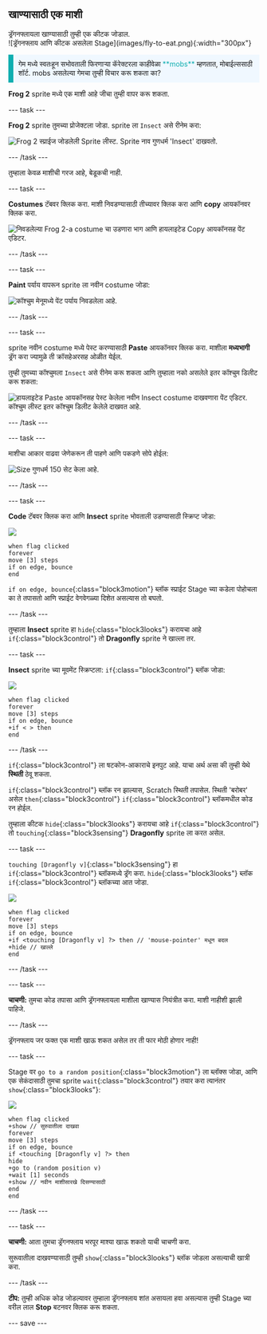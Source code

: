 ## खाण्यासाठी एक माशी

<div style="display: flex; flex-wrap: wrap">
<div style="flex-basis: 200px; flex-grow: 1; margin-right: 15px;">
ड्रॅगनफ्लायला खाण्यासाठी तुम्ही एक कीटक जोडाल. 
</div>
<div>
![ड्रॅगनफ्लाय आणि कीटक असलेला Stage](images/fly-to-eat.png){:width="300px"}
</div>
</div>

<p style="border-left: solid; border-width:10px; border-color: #0faeb0; background-color: aliceblue; padding: 10px;">
गेम मध्ये स्वतःहून सभोवताली फिरणाऱ्या कॅरेक्टरला काहीवेळा <span style="color: #0faeb0">**mobs**</span> म्हणतात, मोबाईल्ससाठी शॉर्ट. mobs असलेल्या गेमचा तुम्ही विचार करू शकता का?</p>

**Frog 2** sprite मध्ये एक माशी आहे जीचा तुम्ही वापर करू शकता.

--- task ---

**Frog 2** sprite तुमच्या प्रोजेक्टला जोडा. sprite ला `Insect` असे रीनेम करा:

![Frog 2 स्प्राईज जोडलेली Sprite लीस्ट. Sprite नाव गुणधर्म 'Insect' दाखवतो.](images/fly-sprite.png)


--- /task ---

तुम्हाला केवळ माशीची गरज आहे, बेडूकची नाही.

--- task ---

**Costumes** टॅबवर क्लिक करा. माशी निवडण्यासाठी तीच्यावर क्लिक करा आणि **copy** आयकॉनवर क्लिक करा.

![निवडलेल्या Frog 2-a costume चा उडणारा भाग आणि हायलाइटेड Copy आयकॉनसह पेंट एडिटर.](images/copy-fly.png)

--- /task ---

--- task ---

**Paint** पर्याय वापरून sprite ला नवीन costume जोडा:

![कॉश्चुम मेनूमध्ये पेंट पर्याय निवडलेला आहे.](images/paint-sprite.png)

--- /task ---

--- task ---

sprite नवीन costume मध्ये पेस्ट करण्यासाठी **Paste** आयकॉनवर क्लिक करा. माशीला **मध्यभागी** ड्रॅग करा ज्यामुळे ती क्रॉसहेअरसह ओळीत येईल.

तुम्ही तुमच्या कॉश्चुमला `Insect` असे रीनेम करू शकता आणि तुम्हाला नको असलेले इतर कॉश्चुम डिलीट करू शकता:

![हायलाइटेड Paste आयकॉनसह पेस्ट केलेला नवीन Insect costume दाखवणारा पेंट एडिटर. कॉश्चुम लीस्ट इतर कॉश्चुम डिलीट केलेले दाखवत आहे.](images/fly-costume.png)

--- /task ---

--- task ---

माशीचा आकार वाढवा जेणेकरून ती पाहणे आणि पकडणे सोपे होईल:

![Size गुणधर्म 150 सेट केला आहे.](images/fly-size.png)

--- /task ---

--- task ---

**Code** टॅबवर क्लिक करा आणि **Insect** sprite भोवताली उडण्यासाठी स्क्रिप्ट जोडा:

![](images/fly-icon.png)

```blocks3
when flag clicked
forever
move [3] steps
if on edge, bounce
end
```

`if on edge, bounce`{:class="block3motion"} ब्लॉक स्प्राईट Stage च्या कडेला पोहोचला का ते तपासतो आणि स्प्राईट वेगवेगळ्या दिशेत असल्यास तो बघतो.

--- /task ---

तुम्हाला **Insect** sprite हा `hide`{:class="block3looks"} करायचा आहे `if`{:class="block3control"} तो **Dragonfly** sprite ने खाल्ला तर.

--- task ---

**Insect** sprite च्या मूवमेंट स्क्रिप्टला: `if`{:class="block3control"} ब्लॉक जोडा:

![](images/fly-icon.png)

```blocks3
when flag clicked
forever
move [3] steps
if on edge, bounce
+if < > then 
end
```
--- /task ---

`if`{:class="block3control"} ला षटकोन-आकाराचे इनपुट आहे. याचा अर्थ असा की तुम्ही येथे **स्थिती** ठेवू शकता.

`if`{:class="block3control"} ब्लॉक रन झाल्यास, Scratch स्थिती तपासेल. स्थिती 'बरोबर' असेल `then`{:class="block3control"} `if`{:class="block3control"} ब्लॉकमधील कोड रन होईल.

तुम्हाला कीटक `hide`{:class="block3looks"} करायचा आहे `if`{:class="block3control"} तो `touching`{:class="block3sensing"} **Dragonfly** sprite ला करत असेल.

--- task ---

`touching [Dragonfly v]`{:class="block3sensing"} हा `if`{:class="block3control"} ब्लॉकमध्ये ड्रॅग करा. `hide`{:class="block3looks"} ब्लॉक `if`{:class="block3control"} ब्लॉकच्या आत जोडा.

![](images/fly-icon.png)

```blocks3
when flag clicked
forever
move [3] steps
if on edge, bounce
+if <touching [Dragonfly v] ?> then // 'mouse-pointer' मधून बदल
+hide // खाल्ले
end
```

--- /task ---

--- task ---

**चाचणी:** तुमचा कोड तपासा आणि ड्रॅगनफ्लायला माशीला खाण्यास नियंत्रीत करा. माशी नाहीशी झाली पाहिजे.

--- /task ---

ड्रॅगनफ्लाय जर फक्त एक माशी खाऊ शकत असेल तर ती फार मोठी होणार नाही!

--- task ---

Stage वर `go to a random position`{:class="block3motion"} ला ब्लॉक्स जोडा, आणि एक सेकंदासाठी तुमचा sprite `wait`{:class="block3control"} तयार करा त्यानंतर `show`{:class="block3looks"}:

![](images/fly-icon.png)

```blocks3
when flag clicked
+show // सुरुवातीला दाखवा
forever
move [3] steps
if on edge, bounce
if <touching [Dragonfly v] ?> then
hide
+go to (random position v)
+wait [1] seconds
+show // नवीन माशीसारखे दिसण्यासाठी
end
end
```

--- /task ---

--- task ---

**चाचणी:** आता तुमचा ड्रॅगनफ्लाय भरपूर माश्या खाऊ शकतो याची चाचणी करा.

सुरूवातीला दाखवण्यासाठी तुम्ही `show`{:class="block3looks"} ब्लॉक जोडला असल्याची खात्री करा.

--- /task ---

**टीप:** तुम्ही अधिक कोड जोडल्यावर तुम्हाला ड्रॅगनफ्लाय शांत असायला हवा असल्यास तुम्ही Stage च्या वरील लाल **Stop** बटनवर क्लिक करू शकता.

--- save ---
